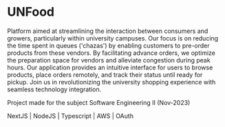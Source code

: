 # UNFood
Platform aimed at streamlining the interaction between consumers and growers, particularly within university campuses. Our focus is on reducing the time spent in queues ('chazas') by enabling customers to pre-order products from these vendors. By facilitating advance orders, we optimize the preparation space for vendors and alleviate congestion during peak hours. Our application provides an intuitive interface for users to browse products, place orders remotely, and track their status until ready for pickup. Join us in revolutionizing the university shopping experience with seamless technology integration.

Project made for the subject Software Engineering II (Nov-2023)

NextJS | NodeJS | Typescript | AWS | OAuth
